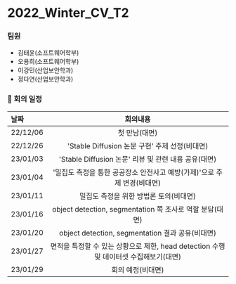 # 2022_Winter_CV_T2
### 팀원
- 김태윤(소프트웨어학부)
- 오용희(소프트웨어학부)
- 이강민(산업보안학과)
- 정다연(산업보안학과)


### :calendar: 회의 일정
|날짜|회의내용|
|:---|:----------------:|
|22/12/06| 첫 만남(대면) |
|22/12/26| 'Stable Diffusion 논문 구현' 주제 선정(비대면) |
|23/01/03| 'Stable Diffusion 논문' 리뷰 및 관련 내용 공유(대면) |
|23/01/04| '밀집도 측정을 통한 공공장소 안전사고 예방(가제)'으로 주제 변경(비대면) |
|23/01/11| 밀집도 측정을 위한 방법론 토의(비대면) |
|23/01/16| object detection, segmentation 쪽 조사로 역할 분담(대면) |
|23/01/20| object detection, segmentation 결과 공유(비대면) |
|23/01/27| 면적을 특정할 수 있는 상황으로 제한, head detection 수행 및 데이터셋 수집해보기(대면) |
|23/01/29| 회의 예정(비대면) |
